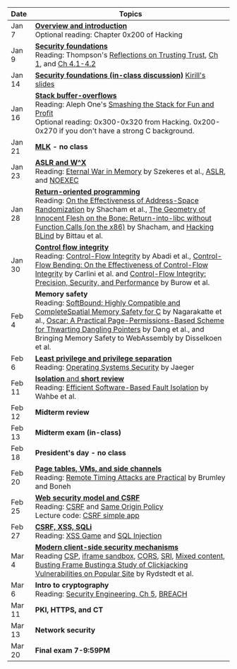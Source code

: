 **Date**   | <center>**Topics**</center>
:----------|:--------------------------------
Jan  7     | [**Overview and introduction**](slides/lecture1.pdf) <br/> Optional reading: Chapter 0x200 of Hacking
Jan  9     | [**Security foundations**](slides/lecture2.pdf) <br/> Reading: Thompson's [Reflections on Trusting Trust](papers/thompson.pdf), [Ch 1](https://www.cl.cam.ac.uk/~rja14/Papers/SEv2-c01.pdf), and [Ch 4.1-4.2](https://www.cl.cam.ac.uk/~rja14/Papers/SEv2-c04.pdf)
Jan 14     | [**Security foundations (in-class discussion)**](slides/lecture3.pdf) [Kirill's slides](https://cseweb.ucsd.edu/classes/fa17/cse127-b/lec2.pdf)
Jan 16     | [**Stack buffer-overflows**](slides/lecture4.pdf) <br/> Reading: Aleph One's [Smashing the Stack for Fun and Profit](http://phrack.org/issues/49/14.html#article) <br/> Optional reading: 0x300-0x320 from Hacking. 0x200-0x270 if you don't have a strong C background.
Jan 21     | **[MLK](https://en.wikipedia.org/wiki/Martin_Luther_King_Jr.) - no class**
Jan 23     | [**ASLR and W^X**](slides/lecture5.pdf) <br/> Reading: [Eternal War in Memory](papers/eternal-war-in-memory.pdf) by Szekeres et al., [ASLR](https://pax.grsecurity.net/docs/aslr.txt), and [NOEXEC](https://pax.grsecurity.net/docs/noexec.txt)
Jan 28     | [**Return-oriented programming**](slides/lecture6.pdf) <br/> Reading: [On the Effectiveness of Address-Space Randomization](papers/shacham:aslr.pdf) by Shacham et al., [The Geometry of Innocent Flesh on the Bone: Return-into-libc without Function Calls (on the x86)](papers/shacham:rop.pdf) by Shacham, and [Hacking BLind](papers/bittau:brop.pdf) by Bittau et al.
Jan 30     | [**Control flow integrity**](slides/lecture7.pdf) <br/> Reading: [Control-Flow Integrity](papers/abadi:cfi.pdf) by Abadi et al., [Control-Flow Bending: On the Effectiveness of Control-Flow Integrity](papers/carlini:cfb.pdf) by Carlini et al. and [Control-Flow Integrity: Precision, Security, and Performance](papers/burow:cfi.pdf) by Burow et al. 
Feb  4     | **Memory safety** <br/> Reading: [SoftBound: Highly Compatible and CompleteSpatial Memory Safety for C](papers/softbound.pdf) by Nagarakatte et al., [Oscar: A Practical Page-Permissions-Based Scheme for Thwarting Dangling Pointers](papers/dang:oscar.pdf) by Dang et al., and Bringing Memory Safety to WebAssembly by Disselkoen et al.
Feb  6     | [**Least privilege and privilege separation**](slides/lecture9.pdf) <br/> Reading: [Operating Systems Security](papers/ossecurity.pdf) by Jaeger
Feb 11     | [**Isolation** and **short review**](slides/lecture10.pdf) <br/> Reading: [Efficient Software-Based Fault Isolation](papers/wahbe:sfi.pdf) by Wahbe et al.
Feb 12     | **Midterm review**
Feb 13     | **Midterm exam (in-class)**
Feb 18     | **President's day - no class**
Feb 20     | [**Page tables, VMs, and side channels**](slides/lecture11.pdf) <br/> Reading: [Remote Timing Attacks are Practical](papers/brumley:timing.pdf) by Brumley and Boneh
Feb 25     | [**Web security model and CSRF**](slides/lecture12.pdf) <br/> Reading: [CSRF](https://www.owasp.org/index.php/Cross-Site_Request_Forgery_%28CSRF%29) and [Same Origin Policy](https://code.google.com/archive/p/browsersec/wikis/Part2.wiki#Same-origin_policy) <br/> Lecture code: [CSRF simple app](https://github.com/PLSysSec/cse127-toy-webapp)
Feb 27     | [**CSRF, XSS, SQLi**](../notes/lecture13/) <br/> Reading: [XSS Game](https://xss-game.appspot.com/) and [SQL Injection](https://secure.php.net/manual/en/security.database.sql-injection.php)
Mar  4     | [**Modern client-side security mechanisms**](slides/lecture14.pdf) <br/> Reading [CSP](https://www.html5rocks.com/en/tutorials/security/content-security-policy/), [iframe sandbox](https://www.html5rocks.com/en/tutorials/security/sandboxed-iframes/), [CORS](https://developer.mozilla.org/en-US/docs/Web/HTTP/CORS), [SRI](https://developer.mozilla.org/en-US/docs/Web/Security/Subresource_Integrity), [Mixed content](https://developer.mozilla.org/en-US/docs/Web/Security/Mixed_content), [Busting Frame Busting:a Study of Clickjacking Vulnerabilities on Popular Site](papers/rydstedt:busting.pdf) by Rydstedt et al.
Mar  6     | **Intro to cryptography** <br/> Reading: [Security Engineering, Ch 5](https://www.cl.cam.ac.uk/~rja14/Papers/SEv2-c05.pdf), [BREACH](http://breachattack.com/resources/BREACH%20-%20SSL,%20gone%20in%2030%20seconds.pdf)
Mar 11     | **PKI, HTTPS, and CT**
Mar 13     | **Network security**
Mar 20     | **Final exam 7-9:59PM**

<!--
-->

<!--
Jan 14     | **Low Level Security 1: Buffer Overflows**
Jan 16     | **Low Level Security 2: Format String, Shellcode, Stack Protection**
Jan 21     | **[MLK](https://en.wikipedia.org/wiki/Martin_Luther_King_Jr.) - no class**
Jan 23     | **Low Level Security 3: Integer Overflow, ROP, CFI**
Jan 28     | **Low Level Security 4: Heap Attacks**
Jan 30     | **Crypto 1**
Feb  4     | **Crypto 2: PKI and Side Channels**
Feb  6     | **Midterm?**
Feb 11     | **User Authentication**
Feb 13     | **System Security 1**
Feb 18     | **President's Day - no class**
Feb 20     | **System Security 2**
Feb 25     | **Web Security 1**
Feb 27     | **Web Security 2**
Mar  4     | **Network Security 1**
Mar  6     | **Network Security 2**
Mar 11     | **Fun stuff 1**
Mar 13     | **Fun stuff 2**
Mar 20     | **Final Exam**
-->
